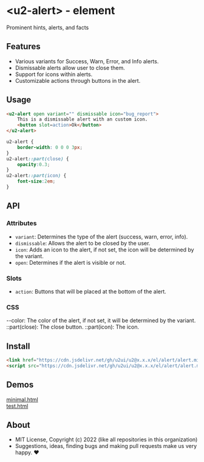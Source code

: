 # &lt;u2-alert&gt; - element
Prominent hints, alerts, and facts

## Features

- Various variants for Success, Warn, Error, and Info alerts.
- Dismissable alerts allow user to close them.
- Support for icons within alerts.
- Customizable actions through buttons in the alert.

## Usage

```html
<u2-alert open variant="" dismissable icon="bug_report">
    This is a dismissable alert with an custom icon.
    <button slot=action>Ok</button>
</u2-alert>
```

```css
u2-alert {
    border-width: 0 0 0 3px;
}
u2-alert::part(close) {
    opacity:0.3;
}
u2-alert::part(icon) {
    font-size:2em;
}
```

## API

### Attributes

- `variant`: Determines the type of the alert (success, warn, error, info).
- `dismissable`: Allows the alert to be closed by the user.
- `icon`: Adds an icon to the alert, if not set, the icon will be determined by the variant.
- `open`: Determines if the alert is visible or not.

### Slots

- `action`: Buttons that will be placed at the bottom of the alert.

### CSS

--color: The color of the alert, if not set, it will be determined by the variant.
::part(close): The close button.
::part(icon): The icon.

## Install

```html
<link href="https://cdn.jsdelivr.net/gh/u2ui/u2@x.x.x/el/alert/alert.min.css" rel=stylesheet>
<script src="https://cdn.jsdelivr.net/gh/u2ui/u2@x.x.x/el/alert/alert.min.js" type=module async></script>
```

## Demos

[minimal.html](http://gcdn.li/u2ui/u2@main/el/alert/tests/minimal.html)  
[test.html](http://gcdn.li/u2ui/u2@main/el/alert/tests/test.html)  

## About

- MIT License, Copyright (c) 2022 <u2> (like all repositories in this organization) <br>
- Suggestions, ideas, finding bugs and making pull requests make us very happy. ♥

